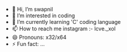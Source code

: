 - 👋 Hi, I’m swapnil
- 👀 I’m interested in coding 
- 🌱 I’m currently learning 'C' coding language 
- 📫 How to reach me instagram :- lcve._xol
- 😄 Pronouns: x32/x64
- ⚡ Fun fact: ...

<!---
realswapnilll/realswapnilll is a ✨ special ✨ repository because its `README.md` (this file) appears on your GitHub profile.
You can click the Preview link to take a look at your changes.
--->
